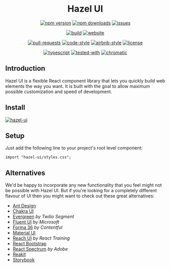<div align="center">

# Hazel UI

[![npm version](https://img.shields.io/npm/v/hazel-ui.svg?style=flat)](https://www.npmjs.com/package/hazel-ui)
[![npm downloads](https://img.shields.io/npm/dw/hazel-ui)](https://www.npmjs.com/package/hazel-ui)
[![issues](https://img.shields.io/github/issues/hazel-ui/hazel-ui.svg)](https://github.com/hazel-ui/hazel-ui/issues)

[![build](https://github.com/hazel-ui/hazel-ui/workflows/build/badge.svg)](https://github.com/hazel-ui/hazel-ui/actions)
[![website](https://img.shields.io/website-up-down-green-red/https/hazel-ui.github.io.svg)](https://hazel-ui.github.io)

[![pull-requests](https://img.shields.io/badge/PRs-welcome-brightgreen.svg)](CONTRIBUTING.md)
[![code-style](https://img.shields.io/badge/code_style-prettier-ff69b4.svg)](https://prettier.io/)
[![airbnb-style](https://img.shields.io/badge/eslint-airbnb-4B32C3.svg)](https://github.com/airbnb/javascript)
[![license](https://img.shields.io/github/license/sourcerer-io/hall-of-fame.svg?colorB=ff0000)](LICENSE)

[![typescript](https://badgen.net/badge/Built%20With/TypeScript/blue)](https://www.typescriptlang.org/)
[![tested-with](https://img.shields.io/badge/tested_with-jest-99424f.svg)](https://jestjs.io/)
[![chromatic](https://badgen.net/badge/tested%20with/chromatic/fc521f)](https://chromatic.com/library?appId=5f9856a52896dc002243924e&branch=main)

</div>

## Introduction

Hazel UI is a flexible React component library that lets you quickly build web elements the way you want. It is built with the goal to allow maximum possible customization and speed of development.

## Install

[![hazel-ui](https://nodei.co/npm/hazel-ui.png)](https://npmjs.org/package/hazel-ui)

## Setup

Just add the following line to your project's root level component:

```tsx
import "hazel-ui/styles.css";
```

## Alternatives

We'd be happy to incorporate any new functionality that you feel might not be possible with Hazel UI. But if you're looking for a completely different flavour of UI then you might want to check out these great alternatives:

- [Ant Design](https://github.com/react-component)
- [Chakra UI](https://github.com/chakra-ui/chakra-ui)
- [Evergreen](https://evergreen.segment.com/components) _by Twilio Segment_
- [Fluent UI](https://github.com/microsoft/fluentui) _by Microsoft_
- [Forma 36](https://github.com/contentful/forma-36) _by Contentful_
- [Material UI](https://material-ui.com/getting-started/usage/)
- [Reach UI](https://reach.tech/) _by React Training_
- [React Bootstrap](https://react-bootstrap.github.io/)
- [React Spectrum](https://react-spectrum.adobe.com/react-spectrum/index.html) _by Adobe_
- [Reakit](https://github.com/reakit/reakit)
- [Storybook](https://github.com/storybookjs/design-system)
